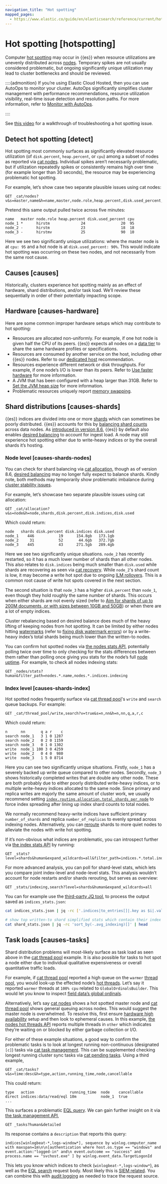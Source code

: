 ```yaml
---
navigation_title: "Hot spotting"
mapped_pages:
  - https://www.elastic.co/guide/en/elasticsearch/reference/current/hotspotting.html
---
```




# Hot spotting [hotspotting]


Computer [hot spotting](https://en.wikipedia.org/wiki/Hot_spot_(computer_programming)) may occur in {{es}} when resource utilizations are unevenly distributed across [nodes](https://www.elastic.co/guide/en/elasticsearch/reference/current/modules-node.html). Temporary spikes are not usually considered problematic, but ongoing significantly unique utilization may lead to cluster bottlenecks and should be reviewed.

::::{admonition}
If you’re using Elastic Cloud Hosted, then you can use AutoOps to monitor your cluster. AutoOps significantly simplifies cluster management with performance recommendations, resource utilization visibility, real-time issue detection and resolution paths. For more information, refer to [Monitor with AutoOps](https://www.elastic.co/guide/en/cloud/current/ec-autoops.html).

::::


See [this video](https://www.youtube.com/watch?v=Q5ODJ5nIKAM) for a walkthrough of troubleshooting a hot spotting issue.


## Detect hot spotting [detect]

Hot spotting most commonly surfaces as significantly elevated resource utilization (of `disk.percent`, `heap.percent`, or `cpu`) among a subset of nodes as reported via [cat nodes](https://www.elastic.co/docs/api/doc/elasticsearch/operation/operation-cat-nodes). Individual spikes aren’t necessarily problematic, but if utilization repeatedly spikes or consistently remains high over time (for example longer than 30 seconds), the resource may be experiencing problematic hot spotting.

For example, let’s show case two separate plausible issues using cat nodes:

```console
GET _cat/nodes?v&s=master,name&h=name,master,node.role,heap.percent,disk.used_percent,cpu
```

Pretend this same output pulled twice across five minutes:

```console-result
name   master node.role heap.percent disk.used_percent cpu
node_1 *      hirstm              24                20  95
node_2 -      hirstm              23                18  18
node_3 -      hirstmv             25                90  10
```

Here we see two significantly unique utilizations: where the master node is at `cpu: 95` and a hot node is at `disk.used_percent: 90%`. This would indicate hot spotting was occurring on these two nodes, and not necessarily from the same root cause.


## Causes [causes]

Historically, clusters experience hot spotting mainly as an effect of hardware, shard distributions, and/or task load. We’ll review these sequentially in order of their potentially impacting scope.


## Hardware [causes-hardware]

Here are some common improper hardware setups which may contribute to hot spotting:

* Resources are allocated non-uniformly. For example, if one hot node is given half the CPU of its peers. {{es}} expects all nodes on a [data tier](../../manage-data/lifecycle/data-tiers.md) to share the same hardware profiles or specifications.
* Resources are consumed by another service on the host, including other {{es}} nodes. Refer to our [dedicated host](../../deploy-manage/deploy/self-managed/deploy-cluster.md#dedicated-host) recommendation.
* Resources experience different network or disk throughputs. For example, if one node’s I/O is lower than its peers. Refer to [Use faster hardware](../../deploy-manage/production-guidance/optimize-performance/indexing-speed.md) for more information.
* A JVM that has been configured with a heap larger than 31GB. Refer to [Set the JVM heap size](https://www.elastic.co/guide/en/elasticsearch/reference/current/advanced-configuration.html#set-jvm-heap-size) for more information.
* Problematic resources uniquely report [memory swapping](../../deploy-manage/deploy/self-managed/setup-configuration-memory.md).


## Shard distributions [causes-shards]

{{es}} indices are divided into one or more [shards](https://en.wikipedia.org/wiki/Shard_(database_architecture)) which can sometimes be poorly distributed. {{es}} accounts for this by [balancing shard counts](https://www.elastic.co/guide/en/elasticsearch/reference/current/modules-cluster.html) across data nodes. As [introduced in version 8.6](https://www.elastic.co/blog/whats-new-elasticsearch-kibana-cloud-8-6-0), {{es}} by default also enables [desired balancing](https://www.elastic.co/guide/en/elasticsearch/reference/current/modules-cluster.html) to account for ingest load. A node may still experience hot spotting either due to write-heavy indices or by the overall shards it’s hosting.


### Node level [causes-shards-nodes]

You can check for shard balancing via [cat allocation](https://www.elastic.co/docs/api/doc/elasticsearch/operation/operation-cat-allocation), though as of version 8.6, [desired balancing](https://www.elastic.co/guide/en/elasticsearch/reference/current/modules-cluster.html) may no longer fully expect to balance shards. Kindly note, both methods may temporarily show problematic imbalance during [cluster stability issues](../../deploy-manage/distributed-architecture/discovery-cluster-formation/cluster-fault-detection.md).

For example, let’s showcase two separate plausible issues using cat allocation:

```console
GET _cat/allocation?v&s=node&h=node,shards,disk.percent,disk.indices,disk.used
```

Which could return:

```console-result
node   shards disk.percent disk.indices disk.used
node_1    446           19      154.8gb   173.1gb
node_2     31           52       44.6gb   372.7gb
node_3    445           43      271.5gb   289.4gb
```

Here we see two significantly unique situations. `node_2` has recently restarted, so it has a much lower number of shards than all other nodes. This also relates to `disk.indices` being much smaller than `disk.used` while shards are recovering as seen via [cat recovery](https://www.elastic.co/docs/api/doc/elasticsearch/operation/operation-cat-recovery). While `node_2`'s shard count is low, it may become a write hot spot due to ongoing [ILM rollovers](https://www.elastic.co/guide/en/elasticsearch/reference/current/ilm-rollover.html). This is a common root cause of write hot spots covered in the next section.

The second situation is that `node_3` has a higher `disk.percent` than `node_1`, even though they hold roughly the same number of shards. This occurs when either shards are not evenly sized (refer to [Aim for shards of up to 200M documents, or with sizes between 10GB and 50GB](../../deploy-manage/production-guidance/optimize-performance/size-shards.md#shard-size-recommendation)) or when there are a lot of empty indices.

Cluster rebalancing based on desired balance does much of the heavy lifting of keeping nodes from hot spotting. It can be limited by either nodes hitting [watermarks](https://www.elastic.co/guide/en/elasticsearch/reference/current/modules-cluster.html#disk-based-shard-allocation) (refer to [fixing disk watermark errors](fix-watermark-errors.md)) or by a write-heavy index’s total shards being much lower than the written-to nodes.

You can confirm hot spotted nodes via [the nodes stats API](https://www.elastic.co/docs/api/doc/elasticsearch/operation/operation-nodes-stats), potentially polling twice over time to only checking for the stats differences between them rather than polling once giving you stats for the node’s full [node uptime](https://www.elastic.co/docs/api/doc/elasticsearch/operation/operation-nodes-usage). For example, to check all nodes indexing stats:

```console
GET _nodes/stats?human&filter_path=nodes.*.name,nodes.*.indices.indexing
```


### Index level [causes-shards-index]

Hot spotted nodes frequently surface via [cat thread pool](https://www.elastic.co/docs/api/doc/elasticsearch/operation/operation-cat-thread-pool)'s `write` and `search` queue backups. For example:

```console
GET _cat/thread_pool/write,search?v=true&s=n,nn&h=n,nn,q,a,r,c
```

Which could return:

```console-result
n      nn       q a r    c
search node_1   3 1 0 1287
search node_2   0 2 0 1159
search node_3   0 1 0 1302
write  node_1 100 3 0 4259
write  node_2   0 4 0  980
write  node_3   1 5 0 8714
```

Here you can see two significantly unique situations. Firstly, `node_1` has a severely backed up write queue compared to other nodes. Secondly, `node_3` shows historically completed writes that are double any other node. These are both probably due to either poorly distributed write-heavy indices, or to multiple write-heavy indices allocated to the same node. Since primary and replica writes are majorly the same amount of cluster work, we usually recommend setting [`index.routing.allocation.total_shards_per_node`](https://www.elastic.co/guide/en/elasticsearch/reference/current/allocation-total-shards.html#total-shards-per-node) to force index spreading after lining up index shard counts to total nodes.

We normally recommend heavy-write indices have sufficient primary `number_of_shards` and replica `number_of_replicas` to evenly spread across indexing nodes. Alternatively, you can [reroute](https://www.elastic.co/docs/api/doc/elasticsearch/operation/operation-cluster-reroute) shards to more quiet nodes to alleviate the nodes with write hot spotting.

If it’s non-obvious what indices are problematic, you can introspect further via [the index stats API](https://www.elastic.co/docs/api/doc/elasticsearch/operation/operation-indices-stats) by running:

```console
GET _stats?level=shards&human&expand_wildcards=all&filter_path=indices.*.total.indexing.index_total
```

For more advanced analysis, you can poll for shard-level stats, which lets you compare joint index-level and node-level stats. This analysis wouldn’t account for node restarts and/or shards rerouting, but serves as overview:

```console
GET _stats/indexing,search?level=shards&human&expand_wildcards=all
```

You can for example use the [third-party JQ tool](https://stedolan.github.io/jq), to process the output saved as `indices_stats.json`:

```sh
cat indices_stats.json | jq -rc ['.indices|to_entries[]|.key as $i|.value.shards|to_entries[]|.key as $s|.value[]|{node:.routing.node[:4], index:$i, shard:$s, primary:.routing.primary, size:.store.size, total_indexing:.indexing.index_total, time_indexing:.indexing.index_time_in_millis, total_query:.search.query_total, time_query:.search.query_time_in_millis } | .+{ avg_indexing: (if .total_indexing>0 then (.time_indexing/.total_indexing|round) else 0 end), avg_search: (if .total_search>0 then (.time_search/.total_search|round) else 0 end) }'] > shard_stats.json

# show top written-to shard simplified stats which contain their index and node references
cat shard_stats.json | jq -rc 'sort_by(-.avg_indexing)[]' | head
```


## Task loads [causes-tasks]

Shard distribution problems will most-likely surface as task load as seen above in the [cat thread pool](https://www.elastic.co/docs/api/doc/elasticsearch/operation/operation-cat-thread-pool) example. It is also possible for tasks to hot spot a node either due to individual qualitative expensiveness or overall quantitative traffic loads.

For example, if [cat thread pool](https://www.elastic.co/docs/api/doc/elasticsearch/operation/operation-cat-thread-pool) reported a high queue on the `warmer` [thread pool](https://www.elastic.co/guide/en/elasticsearch/reference/current/modules-threadpool.html), you would look-up the effected node’s [hot threads](https://www.elastic.co/docs/api/doc/elasticsearch/operation/operation-nodes-hot-threads). Let’s say it reported `warmer` threads at `100% cpu` related to `GlobalOrdinalsBuilder`. This would let you know to inspect [field data’s global ordinals](https://www.elastic.co/guide/en/elasticsearch/reference/current/eager-global-ordinals.html).

Alternatively, let’s say [cat nodes](https://www.elastic.co/docs/api/doc/elasticsearch/operation/operation-cat-nodes) shows a hot spotted master node and [cat thread pool](https://www.elastic.co/docs/api/doc/elasticsearch/operation/operation-cat-thread-pool) shows general queuing across nodes. This would suggest the master node is overwhelmed. To resolve this, first ensure [hardware high availability](../../deploy-manage/production-guidance/availability-and-resilience/resilience-in-small-clusters.md) setup and then look to ephemeral causes. In this example, [the nodes hot threads API](https://www.elastic.co/docs/api/doc/elasticsearch/operation/operation-nodes-hot-threads) reports multiple threads in `other` which indicates they’re waiting on or blocked by either garbage collection or I/O.

For either of these example situations, a good way to confirm the problematic tasks is to look at longest running non-continuous (designated `[c]`) tasks via [cat task management](https://www.elastic.co/docs/api/doc/elasticsearch/operation/operation-cat-tasks). This can be supplemented checking longest running cluster sync tasks via [cat pending tasks](https://www.elastic.co/docs/api/doc/elasticsearch/operation/operation-cat-pending-tasks). Using a third example,

```console
GET _cat/tasks?v&s=time:desc&h=type,action,running_time,node,cancellable
```

This could return:

```console-result
type   action                running_time  node    cancellable
direct indices:data/read/eql 10m           node_1  true
...
```

This surfaces a problematic [EQL query](https://www.elastic.co/docs/api/doc/elasticsearch/operation/operation-eql-search). We can gain further insight on it via [the task management API](https://www.elastic.co/docs/api/doc/elasticsearch/group/endpoint-tasks),

```console
GET _tasks?human&detailed
```

Its response contains a `description` that reports this query:

```eql
indices[winlogbeat-*,logs-window*], sequence by winlog.computer_name with maxspan=1m\n\n[authentication where host.os.type == "windows" and event.action:"logged-in" and\n event.outcome == "success" and process.name == "svchost.exe" ] by winlog.event_data.TargetLogonId
```

This lets you know which indices to check (`winlogbeat-*,logs-window*`), as well as the [EQL search](https://www.elastic.co/docs/api/doc/elasticsearch/operation/operation-eql-search) request body. Most likely this is [SIEM related](https://www.elastic.co/guide/en/security/current/es-overview.html). You can combine this with [audit logging](../../deploy-manage/monitor/logging-configuration/enabling-audit-logs.md) as needed to trace the request source.

